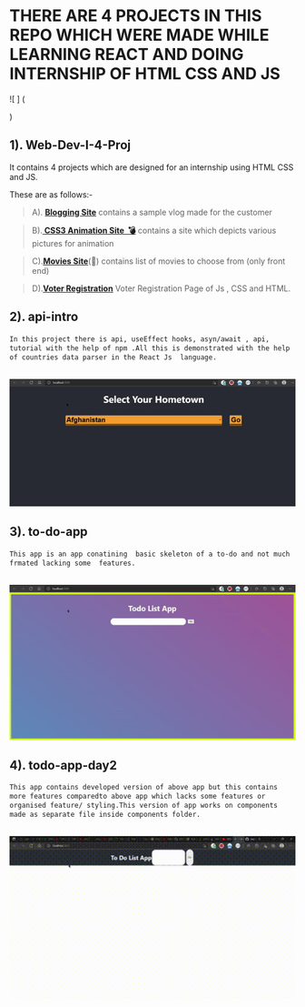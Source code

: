  #  THERE ARE 4 PROJECTS IN THIS REPO WHICH WERE MADE WHILE LEARNING REACT AND DOING INTERNSHIP OF HTML CSS AND JS
![ ]
(
<style>

  .emoji {
    font-size: calc(14px);
}
.emoji::after {
    animation-timing-function: linear;
    animation-iteration-count: infinite;
}
.bomb::after {
    content: '💣';
    --emoji: '💥';
    animation-name: twoFrames;
    animation-duration: 2s;
}
@keyframes twoFrames {
    50% {
        content: var(--emoji);
    }
}


</style>
)
## **1). Web-Dev-I-4-Proj**
 
  It contains 4 projects which are designed for an internship using HTML CSS and JS.

  These are as follows:-

>A). **<u><a href="https://blog-shreyansh252001.000webhostapp.com/">Blogging Site</a></u>**
      contains a sample vlog made for the customer

>B).**<u><a href="https://css3animationsshreyansh252001.000webhostapp.com/" class="emoji bomb"> CSS3 Animation Site&nbsp; </a></u>**
      contains a site which depicts various pictures for animation

>C).**<u><a href="https://shreyansh252001movies.000webhostapp.com/">Movies Site</a></u>**(:cinema:)
      contains list of movies to choose from (only front end)
 
>D).**<u><a href="https://voterregistrationshreyansh252001.000webhostapp.com/">Voter Registration</a></u>**
      Voter Registration Page of Js , CSS and HTML.
</list>

## **2). api-intro**
    In this project there is api, useEffect hooks, asyn/await , api, tutorial with the help of npm .All this is demonstrated with the help of countries data parser in the React Js  language.

</br>
<img src="assets/api-intro.gif" type="gif" alt="api-intro-gif"/>
</br>

##  **3). to-do-app**
    This app is an app conatining  basic skeleton of a to-do and not much frmated lacking some  features.
</br>
<img src="assets/to-do-app.gif" type="gif" alt="to-do-app-gif"/>
</br>

## **4). todo-app-day2**
    This app contains developed version of above app but this contains more features comparedto above app which lacks some features or organised feature/ styling.This version of app works on components made as separate file inside components folder.
</br>
<img src="assets/todo-app-day2.gif" type="gif" alt="todo-app-day2-gif" width="600px">